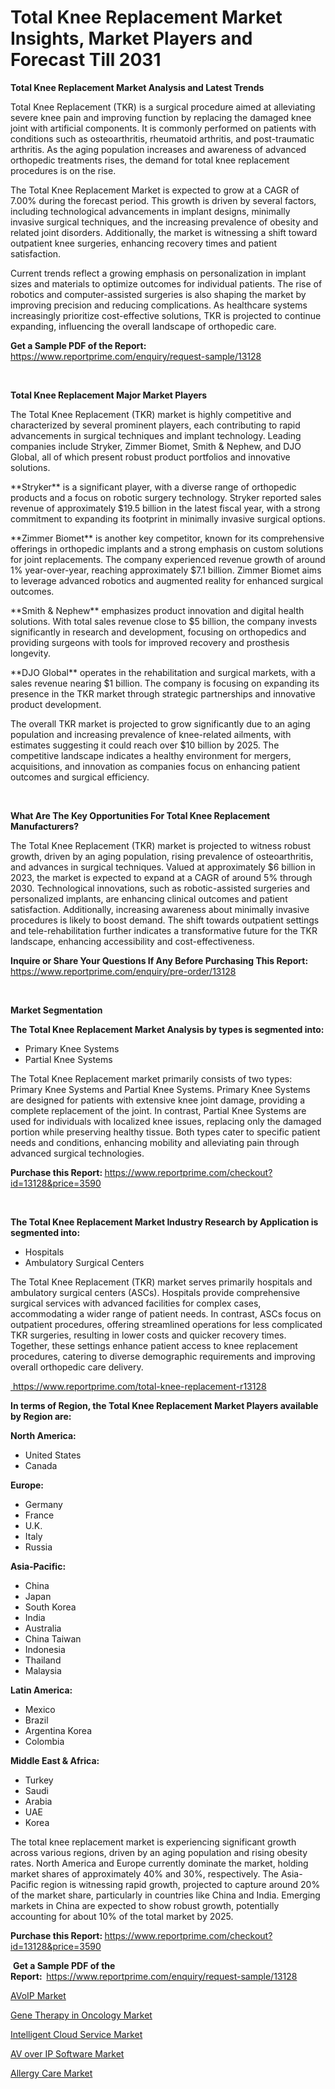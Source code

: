 <p><h1>Total Knee Replacement Market Insights, Market Players and Forecast Till 2031</h1></p><p><strong>Total Knee Replacement Market Analysis and Latest Trends</strong></p>
<p><p>Total Knee Replacement (TKR) is a surgical procedure aimed at alleviating severe knee pain and improving function by replacing the damaged knee joint with artificial components. It is commonly performed on patients with conditions such as osteoarthritis, rheumatoid arthritis, and post-traumatic arthritis. As the aging population increases and awareness of advanced orthopedic treatments rises, the demand for total knee replacement procedures is on the rise.</p><p>The Total Knee Replacement Market is expected to grow at a CAGR of 7.00% during the forecast period. This growth is driven by several factors, including technological advancements in implant designs, minimally invasive surgical techniques, and the increasing prevalence of obesity and related joint disorders. Additionally, the market is witnessing a shift toward outpatient knee surgeries, enhancing recovery times and patient satisfaction.</p><p>Current trends reflect a growing emphasis on personalization in implant sizes and materials to optimize outcomes for individual patients. The rise of robotics and computer-assisted surgeries is also shaping the market by improving precision and reducing complications. As healthcare systems increasingly prioritize cost-effective solutions, TKR is projected to continue expanding, influencing the overall landscape of orthopedic care.</p></p>
<p><strong>Get a Sample PDF of the Report:&nbsp;</strong> <a href="https://www.reportprime.com/enquiry/request-sample/13128?utm_campaign=84&utm_medium=2&utm_source=Github&utm_content=ia&utm_term=25112024&utm_id=total-knee-replacement">https://www.reportprime.com/enquiry/request-sample/13128</a></p>
<p>&nbsp;</p>
<p><strong>Total Knee Replacement Major Market Players</strong></p>
<p><p>The Total Knee Replacement (TKR) market is highly competitive and characterized by several prominent players, each contributing to rapid advancements in surgical techniques and implant technology. Leading companies include Stryker, Zimmer Biomet, Smith & Nephew, and DJO Global, all of which present robust product portfolios and innovative solutions.</p><p>**Stryker** is a significant player, with a diverse range of orthopedic products and a focus on robotic surgery technology. Stryker reported sales revenue of approximately $19.5 billion in the latest fiscal year, with a strong commitment to expanding its footprint in minimally invasive surgical options.</p><p>**Zimmer Biomet** is another key competitor, known for its comprehensive offerings in orthopedic implants and a strong emphasis on custom solutions for joint replacements. The company experienced revenue growth of around 1% year-over-year, reaching approximately $7.1 billion. Zimmer Biomet aims to leverage advanced robotics and augmented reality for enhanced surgical outcomes.</p><p>**Smith & Nephew** emphasizes product innovation and digital health solutions. With total sales revenue close to $5 billion, the company invests significantly in research and development, focusing on orthopedics and providing surgeons with tools for improved recovery and prosthesis longevity.</p><p>**DJO Global** operates in the rehabilitation and surgical markets, with a sales revenue nearing $1 billion. The company is focusing on expanding its presence in the TKR market through strategic partnerships and innovative product development.</p><p>The overall TKR market is projected to grow significantly due to an aging population and increasing prevalence of knee-related ailments, with estimates suggesting it could reach over $10 billion by 2025. The competitive landscape indicates a healthy environment for mergers, acquisitions, and innovation as companies focus on enhancing patient outcomes and surgical efficiency.</p></p>
<p>&nbsp;</p>
<p><strong>What Are The Key Opportunities For Total Knee Replacement Manufacturers?</strong></p>
<p><p>The Total Knee Replacement (TKR) market is projected to witness robust growth, driven by an aging population, rising prevalence of osteoarthritis, and advances in surgical techniques. Valued at approximately $6 billion in 2023, the market is expected to expand at a CAGR of around 5% through 2030. Technological innovations, such as robotic-assisted surgeries and personalized implants, are enhancing clinical outcomes and patient satisfaction. Additionally, increasing awareness about minimally invasive procedures is likely to boost demand. The shift towards outpatient settings and tele-rehabilitation further indicates a transformative future for the TKR landscape, enhancing accessibility and cost-effectiveness.</p></p>
<p><strong>Inquire or Share Your Questions If Any Before Purchasing This Report:</strong> <a href="https://www.reportprime.com/enquiry/pre-order/13128?utm_campaign=84&utm_medium=2&utm_source=Github&utm_content=ia&utm_term=25112024&utm_id=total-knee-replacement">https://www.reportprime.com/enquiry/pre-order/13128</a></p>
<p>&nbsp;</p>
<p><strong>Market Segmentation</strong></p>
<p><strong>The Total Knee Replacement Market Analysis by types is segmented into:</strong></p>
<p><ul><li>Primary Knee Systems</li><li>Partial Knee Systems</li></ul></p>
<p><p>The Total Knee Replacement market primarily consists of two types: Primary Knee Systems and Partial Knee Systems. Primary Knee Systems are designed for patients with extensive knee joint damage, providing a complete replacement of the joint. In contrast, Partial Knee Systems are used for individuals with localized knee issues, replacing only the damaged portion while preserving healthy tissue. Both types cater to specific patient needs and conditions, enhancing mobility and alleviating pain through advanced surgical technologies.</p></p>
<p><strong>Purchase this Report:&nbsp;</strong><a href="https://www.reportprime.com/checkout?id=13128&price=3590&utm_campaign=84&utm_medium=2&utm_source=Github&utm_content=ia&utm_term=25112024&utm_id=total-knee-replacement">https://www.reportprime.com/checkout?id=13128&price=3590</a></p>
<p>&nbsp;</p>
<p><strong>The Total Knee Replacement Market Industry Research by Application is segmented into:</strong></p>
<p><ul><li>Hospitals</li><li>Ambulatory Surgical Centers</li></ul></p>
<p><p>The Total Knee Replacement (TKR) market serves primarily hospitals and ambulatory surgical centers (ASCs). Hospitals provide comprehensive surgical services with advanced facilities for complex cases, accommodating a wider range of patient needs. In contrast, ASCs focus on outpatient procedures, offering streamlined operations for less complicated TKR surgeries, resulting in lower costs and quicker recovery times. Together, these settings enhance patient access to knee replacement procedures, catering to diverse demographic requirements and improving overall orthopedic care delivery.</p></p>
<p><a href="https://www.reportprime.com/total-knee-replacement-r13128?utm_campaign=84&utm_medium=2&utm_source=Github&utm_content=ia&utm_term=25112024&utm_id=total-knee-replacement">&nbsp;https://www.reportprime.com/total-knee-replacement-r13128</a></p>
<p><strong>In terms of Region, the Total Knee Replacement Market Players available by Region are:</strong></p>
<p>
    <p> <strong> North America: </strong>
        <ul>
            <li>United States</li>
            <li>Canada</li>
        </ul>
        </p> 
    <p> <strong> Europe: </strong>
        <ul>
            <li>Germany</li>
            <li>France</li>
            <li>U.K.</li>
            <li>Italy</li>
            <li>Russia</li>
        </ul>
        </p> 
    <p> <strong> Asia-Pacific: </strong>
        <ul>
            <li>China</li>
            <li>Japan</li>
            <li>South Korea</li>
            <li>India</li>
            <li>Australia</li>
            <li>China Taiwan</li>
            <li>Indonesia</li>
            <li>Thailand</li>
            <li>Malaysia</li>
        </ul>
        </p> 
    <p> <strong> Latin America: </strong>
        <ul>
            <li>Mexico</li>
            <li>Brazil</li>
            <li>Argentina Korea</li>
            <li>Colombia</li>
        </ul>
        </p> 
    <p> <strong> Middle East & Africa: </strong>
        <ul>
            <li>Turkey</li>
            <li>Saudi</li>
            <li>Arabia</li>
            <li>UAE</li>
            <li>Korea</li>
        </ul>
    </p>
    </p>
<p><p>The total knee replacement market is experiencing significant growth across various regions, driven by an aging population and rising obesity rates. North America and Europe currently dominate the market, holding market shares of approximately 40% and 30%, respectively. The Asia-Pacific region is witnessing rapid growth, projected to capture around 20% of the market share, particularly in countries like China and India. Emerging markets in China are expected to show robust growth, potentially accounting for about 10% of the total market by 2025.</p></p>
<p><strong>Purchase this Report: </strong><a href="https://www.reportprime.com/checkout?id=13128&price=3590&utm_campaign=84&utm_medium=2&utm_source=Github&utm_content=ia&utm_term=25112024&utm_id=total-knee-replacement">https://www.reportprime.com/checkout?id=13128&price=3590</a></p>
<p>&nbsp;<strong>Get a Sample PDF of the Report:&nbsp;&nbsp;</strong><a href="https://www.reportprime.com/enquiry/request-sample/13128?utm_campaign=84&utm_medium=2&utm_source=Github&utm_content=ia&utm_term=25112024&utm_id=total-knee-replacement">https://www.reportprime.com/enquiry/request-sample/13128</a></p>
<p><strong></strong></p>
<p><p><a href="https://www.linkedin.com/pulse/top-trends-transforming-avoip-market-2024-2031-kuznets-tqfmc?utm_campaign=84&utm_medium=2&utm_source=Github&utm_content=ia&utm_term=25112024&utm_id=total-knee-replacement">AVoIP Market</a></p><p><a href="https://issuu.com/reportprime-2/docs/gene-therapy-in-oncology-market-siz_f075604a90af7a?utm_campaign=84&utm_medium=2&utm_source=Github&utm_content=ia&utm_term=25112024&utm_id=total-knee-replacement">Gene Therapy in Oncology Market</a></p><p><a href="https://issuu.com/reportprime-2/docs/intelligent-cloud-service-market-si_a2f23491204d0b?utm_campaign=84&utm_medium=2&utm_source=Github&utm_content=ia&utm_term=25112024&utm_id=total-knee-replacement">Intelligent Cloud Service Market</a></p><p><a href="https://www.linkedin.com/pulse/estimating-size-av-over-ip-software-market-current-cagr-64and-bzrwc?utm_campaign=84&utm_medium=2&utm_source=Github&utm_content=ia&utm_term=25112024&utm_id=total-knee-replacement">AV over IP Software Market</a></p><p><a href="https://github.com/AngelaWalsh696/Market-Research-Report-List-1/blob/main/allergy-care-market.md?utm_campaign=84&utm_medium=2&utm_source=Github&utm_content=ia&utm_term=25112024&utm_id=total-knee-replacement">Allergy Care Market</a></p></p>